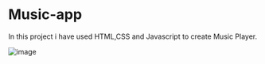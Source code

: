 # Music-app
In this project i have used HTML,CSS and Javascript to create Music Player.


![image](https://github.com/Nikks2/Music-Player/assets/161048669/7eba2c69-55e5-4395-ac66-85cb1eeb700b)

